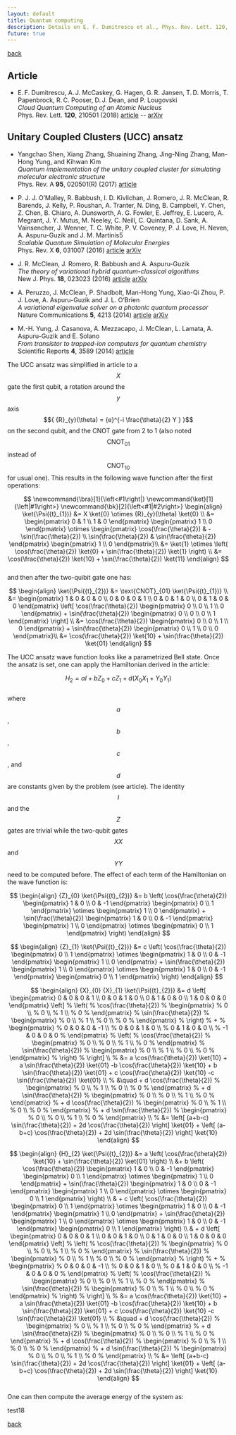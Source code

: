 ```yaml
---
layout: default
title: Quantum computing
description: Details on E. F. Dumitrescu et al., Phys. Rev. Lett. 120, 210501 (2018)
future: true
---
```


[back](./)

## Article 

- E. F. Dumitrescu, A. J. McCaskey, G. Hagen, G. R. Jansen, T. D. Morris, T. Papenbrock, R. C. Pooser, D. J. Dean, and P. Lougovski  
  _Cloud Quantum Computing of an Atomic Nucleus_  
  Phys. Rev. Lett. **120**, 210501 (2018) [article](https://doi.org/10.1103/PhysRevLett.120.210501) -- [arXiv](https://arxiv.org/abs/1801.03897)

## Unitary Coupled Clusters (UCC) ansatz

- Yangchao Shen, Xiang Zhang, Shuaining Zhang, Jing-Ning Zhang, Man-Hong Yung, and Kihwan Kim  
  _Quantum implementation of the unitary coupled cluster for simulating molecular electronic structure_  
  Phys. Rev. A **95**, 020501(R) (2017) [article](https://doi.org/10.1103/PhysRevA.95.020501)

- P. J. J. O’Malley, R. Babbush, I. D. Kivlichan, J. Romero, J. R. McClean, R. Barends, J. Kelly, P. Roushan, A. Tranter, N. Ding, B. Campbell, Y. Chen, Z. Chen, B. Chiaro, A. Dunsworth, A. G. Fowler, E. Jeffrey, E. Lucero, A. Megrant, J. Y. Mutus, M. Neeley, C. Neill, C. Quintana, D. Sank, A. Vainsencher, J. Wenner, T. C. White, P. V. Coveney, P. J. Love, H. Neven, A. Aspuru-Guzik and J. M. Martinis5  
  _Scalable Quantum Simulation of Molecular Energies_  
  Phys. Rev. X **6**, 031007 (2016) [article](https://doi.org/10.1103/PhysRevX.6.031007) [arXiv](https://arxiv.org/abs/1512.06860) 

- J. R. McClean, J. Romero, R. Babbush and A. Aspuru-Guzik  
  _The theory of variational hybrid quantum-classical algorithms_  
  New J. Phys. **18**, 023023 (2016) [article](https://doi.org/10.1088/1367-2630/18/2/023023) [arXiv](https://arxiv.org/abs/1509.04279)

- A. Peruzzo, J. McClean, P. Shadbolt, Man-Hong Yung, Xiao-Qi Zhou, P. J. Love, A. Aspuru-Guzik and J. L. O’Brien  
  _A variational eigenvalue solver on a photonic quantum processor_  
  Nature Communications **5**, 4213 (2014) [article](https://www.nature.com/articles/ncomms5213) [arXiv](https://arxiv.org/abs/1304.3061)

- M.-H. Yung, J. Casanova, A. Mezzacapo, J. McClean, L. Lamata, A. Aspuru-Guzik and E. Solano  
  _From transistor to trapped-ion computers for quantum chemistry_  
  Scientific Reports **4**, 3589 (2014) [article](https://doi.org/10.1038/srep03589)


The UCC ansatz was simplified in article to a $${ X }$$ gate the first qubit, a rotation around the $${ y }$$ axis $${ {R}_{y}(\theta) = {e}^{-i \frac{\theta}{2} Y } }$$ on the second qubit, and the CNOT gate from 2 to 1 (also noted $${ \text{CNOT}_{01} }$$ instead of $${ \text{CNOT}_{10} }$$ for usual one). This results in the following wave function after the first operations:

$$
\newcommand{\bra}[1]{\left<#1\right|}
\newcommand{\ket}[1]{\left|#1\right>}
\newcommand{\bk}[2]{\left<#1|#2\right>}
\begin{align}
	\ket{\Psi({t}_{1})} &= X \ket{0} \otimes {R}_{y}(\theta) \ket{0} \\
	&= 
	\begin{pmatrix}
		0 & 1 \\
		1 & 0
	\end{pmatrix}
	\begin{pmatrix}
		1 \\
		0
	\end{pmatrix}
	\otimes
  \begin{pmatrix}
		\cos(\frac{\theta}{2}) & -\sin(\frac{\theta}{2}) \\
		\sin(\frac{\theta}{2}) & \sin(\frac{\theta}{2})
	\end{pmatrix}
	\begin{pmatrix}
		1 \\
		0
	\end{pmatrix}\\
  &= \ket{1} \otimes \left( \cos(\frac{\theta}{2}) \ket{0} + \sin(\frac{\theta}{2}) \ket{1} \right) \\
  &= \cos(\frac{\theta}{2}) \ket{10} + \sin(\frac{\theta}{2}) \ket{11}
\end{align}
$$  
and then after the two-quibit gate one has:  

$$
\begin{align}
	\ket{\Psi({t}_{2})} &= \text{CNOT}_{01} \ket{\Psi({t}_{1})} \\
	&= 
  \begin{pmatrix}
		1 & 0 & 0 & 0 \\
		0 & 0 & 0 & 1 \\
    0 & 0 & 1 & 0 \\
    0 & 1 & 0 & 0 
	\end{pmatrix}
	\left[
	\cos(\frac{\theta}{2})
	\begin{pmatrix}
		0 \\
		0 \\
		1 \\
		0 
	\end{pmatrix}
	+ \sin(\frac{\theta}{2})
	\begin{pmatrix}
		0 \\
		0 \\
		0 \\
		1 
	\end{pmatrix}
	\right] \\
	&= \cos(\frac{\theta}{2})
	\begin{pmatrix}
		0 \\
		0 \\
		1 \\
		0 
	\end{pmatrix}
	+ \sin(\frac{\theta}{2})
	\begin{pmatrix}
		0 \\
		1 \\
		0 \\
		0 
	\end{pmatrix}\\
  &= \cos(\frac{\theta}{2}) \ket{10} + \sin(\frac{\theta}{2}) \ket{01}
\end{align}
$$  

The UCC ansatz wave function looks like a parametrized Bell state. Once the ansatz is set, one can apply the Hamiltonian derived in the article:  

$$
\begin{equation}
	{H}_{2} = a I + b {Z}_{0} + c {Z}_{1} + d ({X}_{0} {X}_{1} + {Y}_{0} {Y}_{1})
\end{equation}
$$  
where $${ a }$$, $${ b }$$, $${ c }$$, and $${ d }$$ are constants given by the problem (see article). The identity $${ I }$$ and the $${ Z }$$ gates are trivial while the two-qubit gates $${ XX }$$ and $${ YY }$$ need to be computed before. The effect of each term of the Hamiltonian on the wave function is:  


$$
\begin{align}
  {Z}_{0} \ket{\Psi({t}_{2})} 
  &= b \left( 
  \cos(\frac{\theta}{2}) 
  \begin{pmatrix}
  1 & 0 \\
  0 & -1
  \end{pmatrix}
  \begin{pmatrix}
  0 \\
  1
  \end{pmatrix}
  \otimes
  \begin{pmatrix}
  1 \\
  0
  \end{pmatrix}
	+ \sin(\frac{\theta}{2}) 
  \begin{pmatrix}
  1 & 0 \\
  0 & -1
  \end{pmatrix}
  \begin{pmatrix}
  1 \\
  0
  \end{pmatrix}
  \otimes
  \begin{pmatrix}
  0 \\
  1
  \end{pmatrix}
  \right)
\end{align}
$$

$$
\begin{align}
  {Z}_{1} \ket{\Psi({t}_{2})} 
  &= c \left( 
  \cos(\frac{\theta}{2}) 
  \begin{pmatrix}
  0 \\
  1
  \end{pmatrix}
  \otimes
  \begin{pmatrix}
  1 & 0 \\
  0 & -1
  \end{pmatrix}
  \begin{pmatrix}
  1 \\
  0
  \end{pmatrix}
	+ \sin(\frac{\theta}{2}) 
  \begin{pmatrix}
  1 \\
  0
  \end{pmatrix}
  \otimes
  \begin{pmatrix}
  1 & 0 \\
  0 & -1
  \end{pmatrix}
  \begin{pmatrix}
  0 \\
  1
  \end{pmatrix}
  \right)
\end{align}
$$

$$
\begin{align}
  {X}_{0} {X}_{1} \ket{\Psi({t}_{2})} 
  &= d \left[ 
  \begin{pmatrix}
		0 & 0 & 0 & 1 \\
		0 & 0 & 1 & 0 \\
    0 & 1 & 0 & 0 \\
    1 & 0 & 0 & 0 
	\end{pmatrix}
  \left]
%  \left(
%  \cos(\frac{\theta}{2})
%  \begin{pmatrix}
%  0 \\
%  0 \\
%  1 \\
%  0
%  \end{pmatrix}
%  \sin(\frac{\theta}{2})
%  \begin{pmatrix}
%    0 \\
%    1 \\
%    0 \\
%    0
%  \end{pmatrix}
%  \right)
%  +
%  \begin{pmatrix}
%    0 & 0 & 0 & -1 \\
%    0 & 0 & 1 & 0 \\
%    0 & 1 & 0 & 0 \\
%    -1 & 0 & 0 & 0 
%  \end{pmatrix}
%  \left(
%  \cos(\frac{\theta}{2})
%  \begin{pmatrix}
%  0 \\
%  0 \\
%  1 \\
%  0
%  \end{pmatrix}
%  \sin(\frac{\theta}{2})
%  \begin{pmatrix}
%  0 \\
%  1 \\
%  0 \\
%  0
%  \end{pmatrix}
%  \right)
%  \right] \\
%  &= a \cos(\frac{\theta}{2}) \ket{10} + a \sin(\frac{\theta}{2}) \ket{01} -b \cos(\frac{\theta}{2}) \ket{10} + b \sin(\frac{\theta}{2}) \ket{01} + c \cos(\frac{\theta}{2}) \ket{10} -c \sin(\frac{\theta}{2}) \ket{01} \\
%  &\quad + d \cos(\frac{\theta}{2}) 
%  \begin{pmatrix}
%    0 \\
%    1 \\
%    0 \\
%    0
%  \end{pmatrix}
%  + d \sin(\frac{\theta}{2}) 
%  \begin{pmatrix}
%    0 \\
%    0 \\
%    1 \\
%    0
%  \end{pmatrix}
%  + d \cos(\frac{\theta}{2}) 
%  \begin{pmatrix}
%    0 \\
%    1 \\
%    0 \\
%    0
%  \end{pmatrix}
%  + d \sin(\frac{\theta}{2}) 
%  \begin{pmatrix}
%    0 \\
%    0 \\
%    1 \\
%    0
%  \end{pmatrix} \\
%  &= \left[ (a+b-c) \sin(\frac{\theta}{2}) + 2d \cos(\frac{\theta}{2}) \right] \ket{01} + \left[ (a-b+c) \cos(\frac{\theta}{2}) + 2d \sin(\frac{\theta}{2}) \right] \ket{10}
\end{align}
$$  


$$
\begin{align}
  {H}_{2} \ket{\Psi({t}_{2})} &= a \left( \cos(\frac{\theta}{2}) \ket{10} + \sin(\frac{\theta}{2}) \ket{01} \right) \\
  &+ b \left( 
  \cos(\frac{\theta}{2}) 
  \begin{pmatrix}
  1 & 0 \\
  0 & -1
  \end{pmatrix}
  \begin{pmatrix}
  0 \\
  1
  \end{pmatrix}
  \otimes
  \begin{pmatrix}
  1 \\
  0
  \end{pmatrix}
	+ \sin(\frac{\theta}{2}) 
  \begin{pmatrix}
  1 & 0 \\
  0 & -1
  \end{pmatrix}
  \begin{pmatrix}
  1 \\
  0
  \end{pmatrix}
  \otimes
  \begin{pmatrix}
  0 \\
  1
  \end{pmatrix}
  \right) \\
  & + c \left( 
  \cos(\frac{\theta}{2}) 
  \begin{pmatrix}
  0 \\
  1
  \end{pmatrix}
  \otimes
  \begin{pmatrix}
  1 & 0 \\
  0 & -1
  \end{pmatrix}
  \begin{pmatrix}
  1 \\
  0
  \end{pmatrix}
	+ \sin(\frac{\theta}{2}) 
  \begin{pmatrix}
  1 \\
  0
  \end{pmatrix}
  \otimes
  \begin{pmatrix}
  1 & 0 \\
  0 & -1
  \end{pmatrix}
  \begin{pmatrix}
  0 \\
  1
  \end{pmatrix}
  \right) \\
  & + d \left[ 
  \begin{pmatrix}
		0 & 0 & 0 & 1 \\
		0 & 0 & 1 & 0 \\
    0 & 1 & 0 & 0 \\
    1 & 0 & 0 & 0 
	\end{pmatrix}
  \left]
%  \left(
%  \cos(\frac{\theta}{2})
%  \begin{pmatrix}
%  0 \\
%  0 \\
%  1 \\
%  0
%  \end{pmatrix}
%  \sin(\frac{\theta}{2})
%  \begin{pmatrix}
%    0 \\
%    1 \\
%    0 \\
%    0
%  \end{pmatrix}
%  \right)
%  +
%  \begin{pmatrix}
%    0 & 0 & 0 & -1 \\
%    0 & 0 & 1 & 0 \\
%    0 & 1 & 0 & 0 \\
%    -1 & 0 & 0 & 0 
%  \end{pmatrix}
%  \left(
%  \cos(\frac{\theta}{2})
%  \begin{pmatrix}
%  0 \\
%  0 \\
%  1 \\
%  0
%  \end{pmatrix}
%  \sin(\frac{\theta}{2})
%  \begin{pmatrix}
%  0 \\
%  1 \\
%  0 \\
%  0
%  \end{pmatrix}
%  \right)
%  \right] \\
%  &= a \cos(\frac{\theta}{2}) \ket{10} + a \sin(\frac{\theta}{2}) \ket{01} -b \cos(\frac{\theta}{2}) \ket{10} + b \sin(\frac{\theta}{2}) \ket{01} + c \cos(\frac{\theta}{2}) \ket{10} -c \sin(\frac{\theta}{2}) \ket{01} \\
%  &\quad + d \cos(\frac{\theta}{2}) 
%  \begin{pmatrix}
%    0 \\
%    1 \\
%    0 \\
%    0
%  \end{pmatrix}
%  + d \sin(\frac{\theta}{2}) 
%  \begin{pmatrix}
%    0 \\
%    0 \\
%    1 \\
%    0
%  \end{pmatrix}
%  + d \cos(\frac{\theta}{2}) 
%  \begin{pmatrix}
%    0 \\
%    1 \\
%    0 \\
%    0
%  \end{pmatrix}
%  + d \sin(\frac{\theta}{2}) 
%  \begin{pmatrix}
%    0 \\
%    0 \\
%    1 \\
%    0
%  \end{pmatrix} \\
%  &= \left[ (a+b-c) \sin(\frac{\theta}{2}) + 2d \cos(\frac{\theta}{2}) \right] \ket{01} + \left[ (a-b+c) \cos(\frac{\theta}{2}) + 2d \sin(\frac{\theta}{2}) \right] \ket{10}
\end{align}
$$  
One can then compute the average energy of the system as:  

test18





[back](./)
